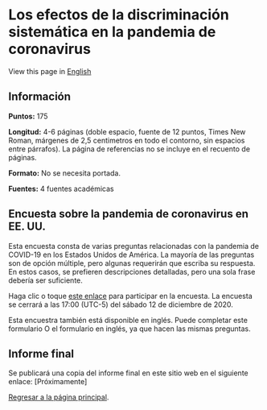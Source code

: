# Los efectos de la discriminación sistemática en la pandemia de coronavirus
View this page in [English](covid-survey-en)

## Información
**Puntos:** 175

**Longitud:** 4-6 páginas (doble espacio, fuente de 12 puntos, Times New Roman, márgenes de 2,5 centimetros en todo el contorno, sin espacios entre párrafos). La página de referencias no se incluye en el recuento de páginas.

**Formato:** No se necesita portada.

**Fuentes:** 4 fuentes académicas

## Encuesta sobre la pandemia de coronavirus en EE. UU.
Esta encuesta consta de varias preguntas relacionadas con la pandemia de COVID-19 en los Estados Unidos de América. La mayoría de las preguntas son de opción múltiple, pero algunas requerirán que escriba su respuesta. En estos casos, se prefieren descripciones detalladas, pero una sola frase debería ser suficiente.

Haga clic o toque [este enlace](https://forms.gle/AvTJCyitn2R3ySZP9) para participar en la encuesta. La encuesta se cerrará a las 17:00 (UTC-5) del sábado 12 de diciembre de 2020.

Esta encuestra también está disponible en inglés. Puede completar este formulario O el formulario en inglés, ya que hacen las mismas preguntas.

## Informe final
Se publicará una copia del informe final en este sitio web en el siguiente enlace: [Próximamente]


[Regresar a la página principal](index).
